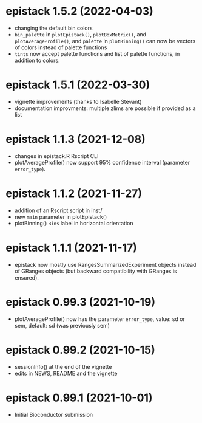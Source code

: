 # epistack 1.5.2 (2022-04-03)
+ changing the default bin colors
+ `bin_palette` in `plotEpistack()`, `plotBoxMetric()`, 
and `plotAverageProfile()`,  and `palette` in `plotBinning()` can now be 
vectors of colors instead of palette functions
+ `tints` now accept palette functions and list of palette functions,
in addition to colors.

# epistack 1.5.1 (2022-03-30)
+ vignette improvements (thanks to Isabelle Stevant)
+ documentation improvments: multiple zlims are possible if provided as a list

# epistack 1.1.3 (2021-12-08)
+ changes in epistack.R Rscript CLI
+ plotAverageProfile() now support 95% confidence interval 
(parameter `error_type`).

# epistack 1.1.2 (2021-11-27)
+ addition of an Rscript script in inst/
+ new `main` parameter in plotEpistack()
+ plotBinning() `Bins` label in horizontal orientation

# epistack 1.1.1 (2021-11-17)
+ epistack now mostly use RangesSummarizedExperiment objects instead of GRanges
objects (but backward compatibility with GRanges is ensured).

# epistack 0.99.3 (2021-10-19)
+ plotAverageProfile() now has the parameter `error_type`, value: sd or sem,
default: sd (was previously sem)

# epistack 0.99.2 (2021-10-15)
+ sessionInfo() at the end of the vignette
+ edits in NEWS, README and the vignette

# epistack 0.99.1 (2021-10-01)
+ Initial Bioconductor submission

